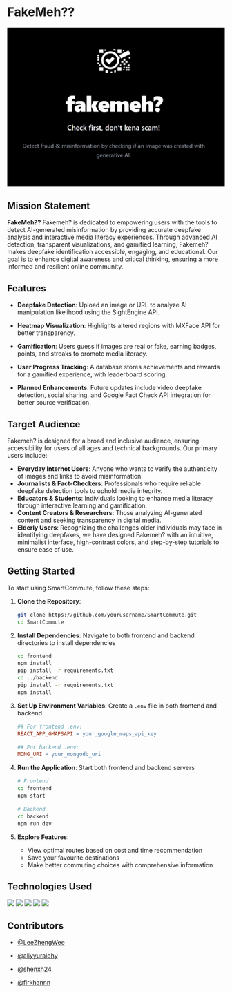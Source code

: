 
# FakeMeh??
![alt text](./frontend/public/FakemehMain.jpg)

## Mission Statement

**FakeMeh??** Fakemeh? is dedicated to empowering users with the tools to detect AI-generated misinformation by providing accurate deepfake analysis and interactive media literacy experiences. Through advanced AI detection, transparent visualizations, and gamified learning, Fakemeh? makes deepfake identification accessible, engaging, and educational. Our goal is to enhance digital awareness and critical thinking, ensuring a more informed and resilient online community.

## Features

- **Deepfake Detection**: Upload an image or URL to analyze AI manipulation likelihood using the SightEngine API.
- **Heatmap Visualization**: Highlights altered regions with MXFace API for better transparency.
- **Gamification**: Users guess if images are real or fake, earning badges, points, and streaks to promote media literacy.
- **User Progress Tracking**: A database stores achievements and rewards for a gamified experience, with leaderboard scoring.

- **Planned Enhancements**: Future updates include video deepfake detection, social sharing, and Google Fact Check API integration for better source verification.


## Target Audience

Fakemeh? is designed for a broad and inclusive audience, ensuring accessibility for users of all ages and technical backgrounds. Our primary users include:

- **Everyday Internet Users**: Anyone who wants to verify the authenticity of images and links to avoid misinformation.
- **Journalists & Fact-Checkers**: Professionals who require reliable deepfake detection tools to uphold media integrity.
- **Educators & Students**:  Individuals looking to enhance media literacy through interactive learning and gamification.
- **Content Creators & Researchers**: Those analyzing AI-generated content and seeking transparency in digital media.
- **Elderly Users**: Recognizing the challenges older individuals may face in identifying deepfakes, we have designed Fakemeh? with an intuitive, minimalist interface, high-contrast colors, and step-by-step tutorials to ensure ease of use.



## Getting Started

To start using SmartCommute, follow these steps:

1. **Clone the Repository**:
   ```bash
   git clone https://github.com/yourusername/SmartCommute.git
   cd SmartCommute

2. **Install Dependencies**: Navigate to both frontend and backend directories to install dependencies
   ```bash
   cd frontend
   npm install
   pip install -r requirements.txt
   cd ../backend
   pip install -r requirements.txt
   npm install

3. **Set Up Environment Variables**: Create a `.env` file in both frontend and backend.

    ```makefile
   ## For frontend .env: 
    REACT_APP_GMAPSAPI = your_google_maps_api_key
    ```
    ```makefile
    ## For backend .env:
    MONG_URI = your_mongodb_uri
    ```

4. **Run the Application**: Start both frontend and backend servers

    ```bash
    # Frontend
    cd frontend
    npm start
    ```

     ```bash
    # Backend
    cd backend
    npm run dev
    ```
5. **Explore Features**:

    - View optimal routes based on cost and time recommendation
    - Save your favourite destinations
    - Make better commuting choices with comprehensive information


## Technologies Used  
  <p>
    <img src="https://img.shields.io/badge/nodejs-8b0000?style=for-the-badge&logo=node" />
    <img src="https://img.shields.io/badge/javascript-096AB0?style=for-the-badge&logo=javascript" />
    <img src="https://img.shields.io/badge/python-096AB?style=for-the-badge&logo=python" />
    <img src="https://img.shields.io/badge/react-5b7700?style=for-the-badge&logo=react" />
    <img src="https://img.shields.io/badge/npm-8096Af?style=for-the-badge&logo=npm" />


  </p>   


## Contributors
- [@LeeZhengWee](https://github.com/LeeZhengWee)

- [@aliyyuraidhy](https://github.com/aliyyuraidhy)

- [@shenxh24](https://github.com/shenxh24)

- [@firkhannn](https://github.com/firkhannn)


